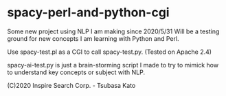 # spacy-perl-and-python-cgi
Some new project using NLP I am making since 2020/5/31
Will be a testing ground for new concepts I am learning with Python and Perl. 

Use spacy-test.pl as a CGI to call spacy-test.py. (Tested on Apache 2.4)

spacy-ai-test.py is just a brain-storming script I made to try to mimick how to understand key concepts or subject with NLP.

(C)2020  Inspire Search Corp. - Tsubasa Kato 
